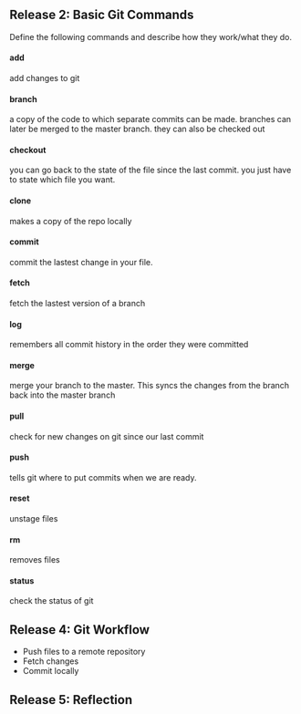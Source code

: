 ## Release 2: Basic Git Commands
Define the following commands and describe how they work/what they do.  


#### add
<!-- Your defnition here -->
add changes to git

#### branch
<!-- Your defnition here -->
a copy of the code to which separate commits can be made. branches can later be merged to the master branch. they can also be checked out

#### checkout
<!-- Your defnition here -->
you can go back to the state of the file since the last commit. you just have to state which file you want.
#### clone
<!-- Your defnition here -->
makes a copy of the repo locally
#### commit
<!-- Your defnition here -->
commit the lastest change in your file.

#### fetch
<!-- Your defnition here -->
fetch the lastest version of a branch

#### log
<!-- Your defnition here -->
remembers all commit history in the order they were committed
#### merge
<!-- Your defnition here -->
merge your branch to the master. This syncs the changes from the branch back into the master branch

#### pull
<!-- Your defnition here -->
check for new changes on git since our last commit

#### push
<!-- Your defnition here -->
tells git where to put commits when we are ready.

#### reset
<!-- Your defnition here -->
unstage files

#### rm
<!-- Your defnition here -->
removes files

#### status
check the status of git

## Release 4: Git Workflow

- Push files to a remote repository
- Fetch changes
- Commit locally

## Release 5: Reflection